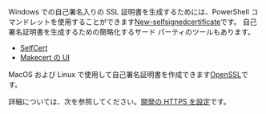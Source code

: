 Windows での自己署名入りの SSL 証明書を生成するためには、PowerShell コマンドレットを使用することができます[New-selfsignedcertificate](https://technet.microsoft.com/itpro/powershell/windows/pki/new-selfsignedcertificate)です。 自己署名証明書を生成するための簡略化するサード パーティのツールもあります。

* [SelfCert](https://www.pluralsight.com/blog/software-development/selfcert-create-a-self-signed-certificate-interactively-gui-or-programmatically-in-net)
* [Makecert の UI](http://makecertui.codeplex.com/)

MacOS および Linux で使用して自己署名証明書を作成できます[OpenSSL](https://www.openssl.org/)です。

詳細については、次を参照してください。[開発の HTTPS を設定](xref:security/https)です。
